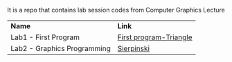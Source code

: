 It is a repo that contains lab session codes from Computer Graphics Lecture


<table>
  <tr>
   <td> <strong>Name</strong>
   </td>
   <td><strong>Link</strong>
   </td>
  </tr>
  <tr>
   <td>Lab1 - First Program
   </td>
   <td><a href="https://computer-graphics-lab.netlify.app/lab1-first-program/first.html">First program-Triangle</a>
   </td>
  </tr>
  <tr>
   <td>Lab2 - Graphics Programming
   </td>
   <td><a href="https://computer-graphics-lab.netlify.app/lab2-graphics-programming/index.html">Sierpinski</a>
   </td>
  </tr>
</table>